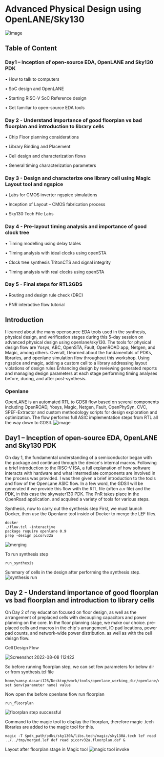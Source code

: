 # **Advanced Physical Design using OpenLANE/Sky130**


![image](https://user-images.githubusercontent.com/67407412/182882940-4071bf43-69a1-4af0-920c-56e7d934d442.png)

## Table of Content

### Day1 – Inception of open-source EDA, OpenLANE and Sky130 PDK

• How to talk to computers

•	SoC design and OpenLANE

• Starting RISC-V SoC Reference design

•	Get familiar to open-source EDA tools

### Day 2 - Understand importance of good floorplan vs bad floorplan and introduction to library cells

• Chip Floor planning considerations

• Library Binding and Placement

• Cell design and characterization flows

• General timing characterization parameters

### Day 3 - Design and characterize one library cell using Magic Layout tool and ngspice

• Labs for CMOS inverter ngspice simulations

• Inception of Layout – CMOS fabrication process

• Sky130 Tech File Labs

### Day 4 - Pre-layout timing analysis and importance of good clock tree

• Timing modelling using delay tables

• Timing analysis with ideal clocks using openSTA

• Clock tree synthesis TritonCTS and signal integrity

• Timing analysis with real clocks using openSTA

### Day 5 - Final steps for RTL2GDS

• Routing and design rule check (DRC)

• PNR interactive flow tutorial

## Introduction

I learned about the many opensource EDA tools used in the synthesis, physical design, and verification stages during this 5-day session on advanced physical design using openlane/sky130. The tools for physical design flow are Yosys, ABC, OpenSTA, Fault, OpenROAD app, Netgen, and Magic, among others. Overall, I learned about the fundamentals of PDKs, libraries, and openlane simulation flow throughout this workshop. Using ngspice and magic, adding a custom cell to a library addressing layout violations of design rules Enhancing design by reviewing generated reports and managing design parameters at each stage performing timing analyses before, during, and after post-synthesis.

### Openlane
OpenLANE is an automated RTL to GDSII flow based on several components including OpenROAD, Yosys, Magic, Netgen, Fault, OpenPhySyn, CVC, SPEF-Extractor and custom methodology scripts for design exploration and optimization. The flow performs full ASIC implementation steps from RTL all the way down to GDSII. 
![image](https://user-images.githubusercontent.com/67407412/182885908-1a2c200d-e2a0-4216-a39e-f269a552dcc7.png)

## Day1 – Inception of open-source EDA, OpenLANE and Sky130 PDK

On day 1, the fundamental understanding of a semiconductor began with the package and continued through the device's internal macros. Following a brief introduction to the RISC-V ISA, a full explanation of how software interacts with hardware and what intermediate components are involved in the process was provided.
I was then given a brief introduction to the tools and flow of the OpenLane ASIC flow. In a few word, the GDSII will be generated if we provide this flow with the RTL file (often a.v file) and the PDK, in this case the skywater130 PDK. The PnR takes place in the OpenRoad application. and acquired a variety of tools for various steps.

Synthesis, now to carry out the synthesis step First, we must launch Docker, then use the Openlane tool inside of Docker to merge the LEF files.
 ```
 docker
 ./flow.tcl -interactive
 package require openlane 0.9
 prep -design picorv32a
 ```
 ![merging](https://user-images.githubusercontent.com/67407412/183317017-e84854e1-a67a-4452-9d8f-b8137e9a9db3.jpg)
 
 To run synthesis step
 ```
 run_synthesis
 ```
 Summary of cells in the design after performing the synthesis step.
 ![synthesis run](https://user-images.githubusercontent.com/67407412/183317008-9e1dcf93-d006-4271-99ba-a72f671706fb.jpg)
 
## Day 2 - Understand importance of good floorplan vs bad floorplan and introduction to library cells

On Day 2 of my education focused on floor design, as well as the arrangement of preplaced cells with decoupling capacitors and power planning on the core. In the floor planning stage, we make our choice. pre-placed cells and macros in the chip's arrangement, IO pad locations, power pad counts, and network-wide power distribution.
as well as with the cell deisgn flow.

Cell Design Flow

![Screenshot 2022-08-08 112422](https://user-images.githubusercontent.com/67407412/183350820-77cab5f9-75cd-46a6-b4ec-b35a348a0cff.jpg)


So before running floorplan step, we can set few parameters for below dir or from synthesis.tcl file

```
home/vamsy.dasari126/Desktop/work/tools/openlane_working_dir/openlane/configuration/README.md
set $env(parameter name) value
```
Now open the before openlane flow run floorplan

```
run_floorplan
```
![floorplan step successful](https://user-images.githubusercontent.com/67407412/183350779-be247459-81da-47a8-a9ab-63a9e68f2db4.jpg)

Command to the magic tool to display the floorplan, therefore magic .tech libraries are added to the magic tool for this.
```
magic -T $pdk_path/pdks/sky130A/libs.tech/magic/sky130A.tech lef read ../../tmp/merged.lef def read picorv32a.floorplan.def &
```
Layout after floorplan stage in Magic tool
![magic tool invoke](https://user-images.githubusercontent.com/67407412/183356554-7c6d5f89-bb9b-487e-99a7-71a95de9f2e2.jpg)




